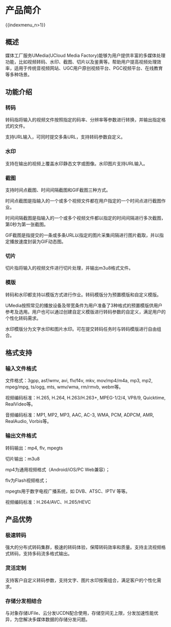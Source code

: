 # 产品简介

{{indexmenu_n>1}}

## 概述

媒体工厂服务UMedia(UCloud Media
Factory)能够为用户提供丰富的多媒体处理功能，比如视频转码、水印、截图、切片以及鉴黄等。帮助用户提高视频处理效率，适用于传统音视频网站、UGC用户原创视频平台、PGC视频平台、在线教育等多种场景。

## 功能介绍

### 转码

转码指将输入的视频文件按照指定的码率、分辨率等参数进行转换，并输出指定格式的文件。

支持URL输入，可同时提交多条URL，支持转码参数自定义。

### 水印

支持在输出的视频上覆盖水印静态文字或图像。水印图片支持URL输入。

### 截图

支持时间点截图、时间间隔截图和GIF截图三种方式。

时间点截图是指输入的一个或多个视频文件都在用户指定的一个时间点进行截图作业。

时间间隔截图是指输入的一个或多个视频文件都以指定的时间间隔进行多次截图，第0秒为第一张截图。

GIF截图是指提交的一条或多条URL以指定的图片采集间隔进行图片截取，并以指定播放速度封装为GIF动态图。

### 切片

切片指将输入的视频文件进行切片处理，并输出m3u8格式文件。

### 模版

转码和水印都支持以模版方式进行作业。转码模版分为预置模版和自定义模版。

UMedia按照常见的播放设备及带宽条件为用户准备了3种格式的预置模版供用户参考及选用。用户也可以通过创建自定义模版进行转码参数的自定义，满足用户的个性化转码需求。

水印模版分为文字水印和图片水印。可在提交转码任务时与转码模版进行自由组合。

## 格式支持

### 输入文件格式

文件格式：3gpp, asf/wmv, avi, flv/f4v, mkv, mov/mp4/m4a, mp3, mp2, mpeg/mpg,
ts/ogg, mts, wmv/wma, rm/rmvb, webm等。

视频编码标准：H.265, H.264, H.263/H.263+, MPEG-1/2/4, VP8/9, Quicktime,
RealVideo等。

音频编码标准：MP1, MP2, MP3, AAC, AC-3, WMA, PCM, ADPCM, AMR, RealAudio,
Vorbis等。

### 输出文件格式

转码输出：mp4, flv, mpegts

切片输出：m3u8

mp4为通用视频格式（Android/iOS/PC Web兼容）；

flv为Flash视频格式；

mpegts用于数字电视广播系统，如 DVB、ATSC、IPTV 等等。

视频编码标准：H.264/AVC、H.265/HEVC

## 产品优势

### 极速转码

强大的分布式转码集群，极速的转码体验，保障转码效率和质量。支持主流视频格式转码，支持多码流多格式输出。

### 灵活定制

支持客户自定义转码参数，支持文字、图片水印按需组合，满足客户的个性化需求。

### 存储分发相结合

与对象存储UFile、云分发UCDN配合使用，存储空间无上限，分发加速性能优异，为您解决多媒体数据的存储分发问题。
